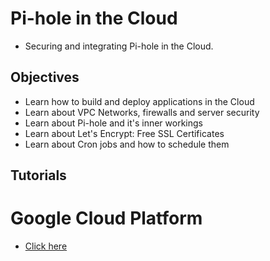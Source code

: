 # Pi-hole in the Cloud
- Securing and integrating Pi-hole in the Cloud.

## Objectives
- Learn how to build and deploy applications in the Cloud
- Learn about VPC Networks, firewalls and server security
- Learn about Pi-hole and it's inner workings
- Learn about Let's Encrypt: Free SSL Certificates
- Learn about Cron jobs and how to schedule them

## Tutorials
# Google Cloud Platform
- [Click here](GCP.md)
